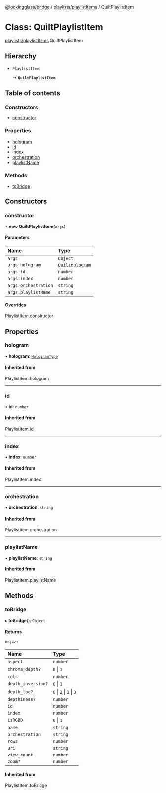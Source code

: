 [@lookingglass/bridge](../README.md) / [playlists/playlistItems](../modules/playlists_playlistItems.md) / QuiltPlaylistItem

# Class: QuiltPlaylistItem

[playlists/playlistItems](../modules/playlists_playlistItems.md).QuiltPlaylistItem

## Hierarchy

- `PlaylistItem`

  ↳ **`QuiltPlaylistItem`**

## Table of contents

### Constructors

- [constructor](playlists_playlistItems.QuiltPlaylistItem.md#constructor)

### Properties

- [hologram](playlists_playlistItems.QuiltPlaylistItem.md#hologram)
- [id](playlists_playlistItems.QuiltPlaylistItem.md#id)
- [index](playlists_playlistItems.QuiltPlaylistItem.md#index)
- [orchestration](playlists_playlistItems.QuiltPlaylistItem.md#orchestration)
- [playlistName](playlists_playlistItems.QuiltPlaylistItem.md#playlistname)

### Methods

- [toBridge](playlists_playlistItems.QuiltPlaylistItem.md#tobridge)

## Constructors

### constructor

• **new QuiltPlaylistItem**(`args`)

#### Parameters

| Name | Type |
| :------ | :------ |
| `args` | `Object` |
| `args.hologram` | [`QuiltHologram`](components_hologram.QuiltHologram.md) |
| `args.id` | `number` |
| `args.index` | `number` |
| `args.orchestration` | `string` |
| `args.playlistName` | `string` |

#### Overrides

PlaylistItem.constructor

## Properties

### hologram

• **hologram**: [`HologramType`](../modules/components_hologram.md#hologramtype)

#### Inherited from

PlaylistItem.hologram

___

### id

• **id**: `number`

#### Inherited from

PlaylistItem.id

___

### index

• **index**: `number`

#### Inherited from

PlaylistItem.index

___

### orchestration

• **orchestration**: `string`

#### Inherited from

PlaylistItem.orchestration

___

### playlistName

• **playlistName**: `string`

#### Inherited from

PlaylistItem.playlistName

## Methods

### toBridge

▸ **toBridge**(): `Object`

#### Returns

`Object`

| Name | Type |
| :------ | :------ |
| `aspect` | `number` |
| `chroma_depth?` | ``0`` \| ``1`` |
| `cols` | `number` |
| `depth_inversion?` | ``0`` \| ``1`` |
| `depth_loc?` | ``0`` \| ``2`` \| ``1`` \| ``3`` |
| `depthiness?` | `number` |
| `id` | `number` |
| `index` | `number` |
| `isRGBD` | ``0`` \| ``1`` |
| `name` | `string` |
| `orchestration` | `string` |
| `rows` | `number` |
| `uri` | `string` |
| `view_count` | `number` |
| `zoom?` | `number` |

#### Inherited from

PlaylistItem.toBridge
